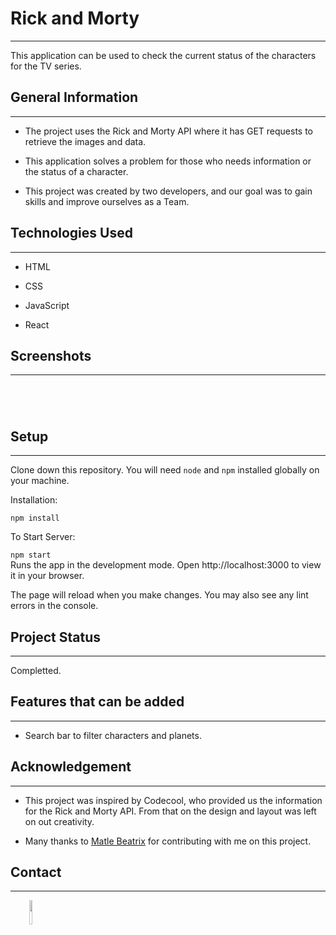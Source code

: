 <h1>Rick and Morty</h1>
<hr><p>This application can be used to check the current status of the characters for the TV series.</p><h2>General Information</h2>
<hr><ul>
<li>The project uses the Rick and Morty API where it has GET requests to retrieve the images and data.</li>
</ul><ul>
<li>This application solves a problem for those who needs information or the status of a character.</li>
</ul><ul>
<li>This project was created by two developers, and our goal was to gain skills and improve ourselves as a Team.</li>
</ul><h2>Technologies Used</h2>
<hr><ul>
<li>HTML</li>
</ul><ul>
<li>CSS</li>
</ul><ul>
<li>JavaScript</li>
</ul><ul>
<li>React</li>
</ul><h2>Screenshots</h2>
<hr><p><img src="https://i.postimg.cc/4yLdLRCR/Screen-Shot-2022-07-06-at-14-41-17.png" alt=""></p><p><img src="https://i.postimg.cc/W16RT63h/Screen-Shot-2022-07-06-at-14-40-57.png" alt=""></p><p><img src="https://i.postimg.cc/TPRzwLLQ/Screen-Shot-2022-07-06-at-14-41-04.png" alt=""></p><p><img src="https://i.postimg.cc/jjZGJxyT/Screen-Shot-2022-07-06-at-14-41-08.png" alt=""></p><h2>Setup</h2>
<hr><p>Clone down this repository. You will need <code>node</code> and <code>npm</code> installed globally on your machine.</p>
<p>Installation:</p>
<p><code>npm install</code></p>
<p>To Start Server:</p>
<p><code>npm start</code><br>
Runs the app in the development mode.
Open http://localhost:3000 to view it in your browser.</p>
<p>The page will reload when you make changes.
You may also see any lint errors in the console.</p><h2>Project Status</h2>
<hr><p>Completted.</p><h2>Features that can be added</h2>
<hr><ul>
<li>Search bar to filter characters and planets.</li>
</ul><h2>Acknowledgement</h2>
<hr><ul>
<li>This project was inspired by Codecool, who provided us the information for the Rick and Morty API. From that on the design and layout was left on out creativity.</li>
</ul><ul>
<li>Many thanks to <a href="https://github.com/MatleBeatrix">Matle Beatrix</a> for contributing with me on this project.</li>
</ul><h2>Contact</h2>
<hr><p><span style="margin-right: 30px;"></span><a href="https://www.linkedin.com/in/nagyjon/"><img target="_blank" src="https://cdn.jsdelivr.net/gh/devicons/devicon/icons/linkedin/linkedin-original.svg" style="width: 10%;"></a></p>